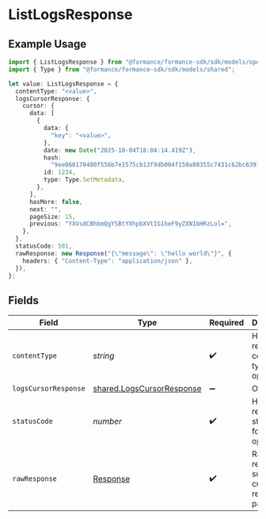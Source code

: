 # ListLogsResponse

## Example Usage

```typescript
import { ListLogsResponse } from "@formance/formance-sdk/sdk/models/operations";
import { Type } from "@formance/formance-sdk/sdk/models/shared";

let value: ListLogsResponse = {
  contentType: "<value>",
  logsCursorResponse: {
    cursor: {
      data: [
        {
          data: {
            "key": "<value>",
          },
          date: new Date("2025-10-04T18:04:14.419Z"),
          hash:
            "9ee060170400f556b7e1575cb13f9db004f150a08355c7431c62bc639166431e",
          id: 1234,
          type: Type.SetMetadata,
        },
      ],
      hasMore: false,
      next: "",
      pageSize: 15,
      previous: "YXVsdCBhbmQgYSBtYXhpbXVtIG1heF9yZXN1bHRzLol=",
    },
  },
  statusCode: 501,
  rawResponse: new Response("{\"message\": \"hello world\"}", {
    headers: { "Content-Type": "application/json" },
  }),
};
```

## Fields

| Field                                                                         | Type                                                                          | Required                                                                      | Description                                                                   |
| ----------------------------------------------------------------------------- | ----------------------------------------------------------------------------- | ----------------------------------------------------------------------------- | ----------------------------------------------------------------------------- |
| `contentType`                                                                 | *string*                                                                      | :heavy_check_mark:                                                            | HTTP response content type for this operation                                 |
| `logsCursorResponse`                                                          | [shared.LogsCursorResponse](../../../sdk/models/shared/logscursorresponse.md) | :heavy_minus_sign:                                                            | OK                                                                            |
| `statusCode`                                                                  | *number*                                                                      | :heavy_check_mark:                                                            | HTTP response status code for this operation                                  |
| `rawResponse`                                                                 | [Response](https://developer.mozilla.org/en-US/docs/Web/API/Response)         | :heavy_check_mark:                                                            | Raw HTTP response; suitable for custom response parsing                       |